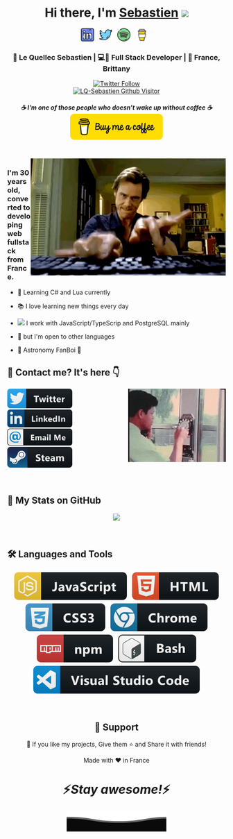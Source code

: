 <div align="center">
  <h1>Hi there, I'm <a href="https://seblequellec.fr/">Sebastien</a> <img src="https://media.giphy.com/media/hvRJCLFzcasrR4ia7z/giphy.gif" width="25px"> </h1>
</div>

<p align="center">
  <a href="https://www.linkedin.com/in/sebastien-le-quellec/"><img height="30" src="https://raw.githubusercontent.com/LQ-Sebastien/LQ-Sebastien/main/assets/linkedin.png?raw=true"></a>&nbsp;&nbsp;
  <a href="https://twitter.com/KronikSeb"><img height="30" src="https://raw.githubusercontent.com/LQ-Sebastien/LQ-Sebastien/main/assets/twitter.png?raw=true"></a>&nbsp;&nbsp;
  <a href="https://open.spotify.com/user/6j6jvf0refwqcwdxzoxalfvja?si=96914a4dfde245b8"><img height="30" src="https://raw.githubusercontent.com/LQ-Sebastien/LQ-Sebastien/main/assets/spotify.png?raw=true"></a>&nbsp;&nbsp;
  <a href="https://www.buymeacoffee.com/skronik"><img height="30" src="https://raw.githubusercontent.com/LQ-Sebastien/LQ-Sebastien/main/assets/bmcoffee.jpg?raw=true"></a>&nbsp;&nbsp;
</p>



<div align="center">
  <h3>🙎 Le Quellec Sebastien | 💻📱 Full Stack Developer | 📍 France, Brittany</h3>
</div>



<p align="center">
   <a href="https://twitter.com/SebKronik"><img alt="Twitter Follow" src="https://img.shields.io/twitter/follow/SebKronik?style=for-the-badge&color=09f&labelColor=black&logo=twitter&label=@SebKronik"></a>
   <br>
   <a href="https://visitor-badge.glitch.me/badge?page_id=lq-sebastien"> <img alt="LQ-Sebastien Github Visitor" src="https://visitor-badge.glitch.me/badge?page_id=lq-sebastien"> </a>
</p>
 
<h5 align="center">
  ☕ <i>I’m one of those people who doesn’t wake up without coffee</i> ☕
  <br>
  <a href="https://www.buymeacoffee.com/skronik"><img height="60" src="https://raw.githubusercontent.com/LQ-Sebastien/LQ-Sebastien/main/assets/bmcoffee.svg?raw=true"></a>
</h5>
 
<br />
<img align="right" width="450px" alt="Jim Carrey Keyboard Killer GIF" src="https://raw.githubusercontent.com/LQ-Sebastien/LQ-Sebastien/main/assets/jimcarrey.gif?raw=true" />
<p align="center">
  <h3> I'm 30 years old, converted to developing web fullstack from France.</h3>
</p>

  - 📖 Learning C# and Lua currently

  - 📚 I love learning new things every day
  
  - <img src="https://media.giphy.com/media/WUlplcMpOCEmTGBtBW/giphy.gif" width="30"> I work with JavaScript/TypeScrip and PostgreSQL mainly
  
  - 🌱 but I'm open to other languages
  
  - 🔭 Astronomy FanBoi 🥰
  

<h2>💬 Contact me? It's here 👇</h2>

<img align="right" width="225px" alt="Old phone on a wall" src="https://raw.githubusercontent.com/LQ-Sebastien/LQ-Sebastien/main/assets/200.webp?raw=true" />

<p align="left">
  <a href="https://twitter.com/KronikSeb"><img src="https://raw.githubusercontent.com/LQ-Sebastien/LQ-Sebastien/main/assets/twitter-bar.svg" width="150"></a>&nbsp;&nbsp;
  <a href="https://www.linkedin.com/in/sebastien-le-quellec/"><img src="https://raw.githubusercontent.com/LQ-Sebastien/LQ-Sebastien/main/assets/linkedin-bar.png" width="150"></a>
  <br />
  <a href="contact@seblequellec.fr"><img src="https://raw.githubusercontent.com/LQ-Sebastien/LQ-Sebastien/main/assets/email_me.svg" width="150"></a>&nbsp;&nbsp;
  <a href="https://steamcommunity.com/id/KRONIKstm/"><img src="https://raw.githubusercontent.com/LQ-Sebastien/LQ-Sebastien/main/assets/steam.png" width="150"></a>
</p>
<br />

<div>
<h2> 💪 My Stats on GitHub </h2>


<p align="center" >
  <a href="https://github.com/anuraghazra/github-readme-stats"> 
    <img  src="https://github-readme-stats.vercel.app/api?username=LQ-Sebastien&&show_icons=true&theme=radical"/>
  </a>
</p>

<br />

<h2> 🛠️ Languages and Tools </h2>

<p align="center">
  <!-- For more icons please follow  https://github.com/MikeCodesDotNET/ColoredBadges -->
  <img src="https://raw.githubusercontent.com/LQ-Sebastien/LQ-Sebastien/main/assets/js.svg" alt="js" style="vertical-align:top; margin:4px">
  <img src="https://raw.githubusercontent.com/LQ-Sebastien/LQ-Sebastien/main/assets/html.svg" alt="html" style="vertical-align:top; margin:4px">
  <img src="https://raw.githubusercontent.com/LQ-Sebastien/LQ-Sebastien/main/assets/css3.svg" alt="html" style="vertical-align:top; margin:4px">     
  <img src="https://raw.githubusercontent.com/LQ-Sebastien/LQ-Sebastien/main/assets/chrome.svg" alt="chrome" style="vertical-align:top; margin:4px">
  <img src="https://raw.githubusercontent.com/LQ-Sebastien/LQ-Sebastien/main/assets/npm.svg" alt="npm" style="vertical-align:top; margin:4px">
  <img src="https://raw.githubusercontent.com/LQ-Sebastien/LQ-Sebastien/main/assets/bash.svg" alt="bash" style="vertical-align:top; margin:4px">
  <img src="https://raw.githubusercontent.com/LQ-Sebastien/LQ-Sebastien/main/assets/visualstudio_code.svg" alt="vscode" style="vertical-align:top; margin:4px">
</p>

<br />

<h2 align="center">🤝 Support</h2>

<p align="center">💙 If you like my projects, Give them ⭐ and Share it with friends!</p>
</p>
<p align="center">Made with ❤️ in France</p>

<h1 align='center'>⚡️<i>Stay awesome!</i>⚡️</h1>

<p align="center">
        <img src="https://raw.githubusercontent.com/LQ-Sebastien/LQ-Sebastien/main/assets/Bottom.svg" alt="Github Stats" />
</p>

